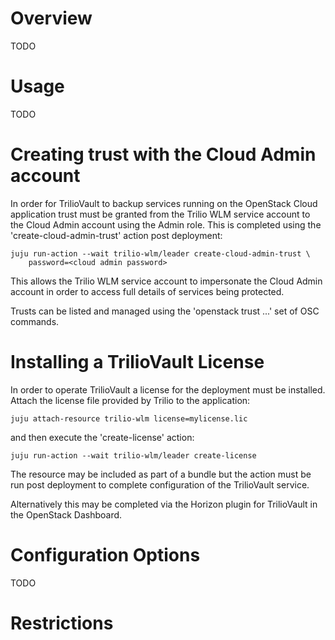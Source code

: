 # Overview

TODO

# Usage

TODO

# Creating trust with the Cloud Admin account

In order for TrilioVault to backup services running on the OpenStack Cloud
application trust must be granted from the Trilio WLM service account to
the Cloud Admin account using the Admin role.  This is completed using the
'create-cloud-admin-trust' action post deployment:

    juju run-action --wait trilio-wlm/leader create-cloud-admin-trust \
        password=<cloud admin password>

This allows the Trilio WLM service account to impersonate the Cloud Admin
account in order to access full details of services being protected.

Trusts can be listed and managed using the 'openstack trust ...' set of
OSC commands.

# Installing a TrilioVault License

In order to operate TrilioVault a license for the deployment must be
installed. Attach the license file provided by Trilio to the application:

    juju attach-resource trilio-wlm license=mylicense.lic

and then execute the 'create-license' action:

    juju run-action --wait trilio-wlm/leader create-license

The resource may be included as part of a bundle but the action must
be run post deployment to complete configuration of the TrilioVault
service.

Alternatively this may be completed via the Horizon plugin for
TrilioVault in the OpenStack Dashboard.

# Configuration Options

TODO

# Restrictions

